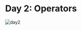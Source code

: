 # Day 2: Operators
![day2](https://user-images.githubusercontent.com/128070861/232431422-e1f4ff10-9cab-4210-84f7-b195d121cf3b.PNG)
